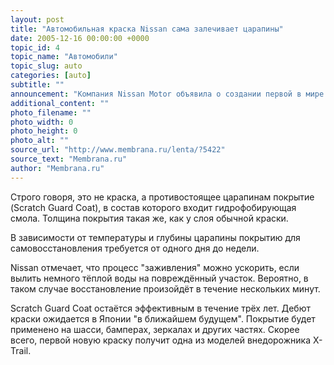 ```yaml
---
layout: post
title: "Автомобильная краска Nissan сама залечивает царапины"
date: 2005-12-16 00:00:00 +0000
topic_id: 4
topic_name: "Автомобили"
topic_slug: auto
categories: [auto]
subtitle: ""
announcement: "Компания Nissan Motor объявила о создании первой в мире прозрачной краски для автомобилей, которая сама \"залечивает\" царапины на окрашенных поверхностях."
additional_content: ""
photo_filename: ""
photo_width: 0
photo_height: 0
photo_alt: ""
source_url: "http://www.membrana.ru/lenta/?5422"
source_text: "Membrana.ru"
author: "Membrana.ru"
---
```

Строго говоря, это не краска, а противостоящее царапинам покрытие (Scratch Guard Coat), в состав которого входит гидрофобирующая смола. Толщина покрытия такая же, как у слоя обычной краски.

В зависимости от температуры и глубины царапины покрытию для самовосстановления требуется от одного дня до недели.

Nissan отмечает, что процесс "заживления" можно ускорить, если вылить немного тёплой воды на повреждённый участок. Вероятно, в таком случае восстановление произойдёт в течение нескольких минут.

Scratch Guard Coat остаётся эффективным в течение трёх лет. Дебют краски ожидается в Японии "в ближайшем будущем". Покрытие будет применено на шасси, бамперах, зеркалах и других частях. Скорее всего, первой новую краску получит одна из моделей внедорожника X-Trail.
